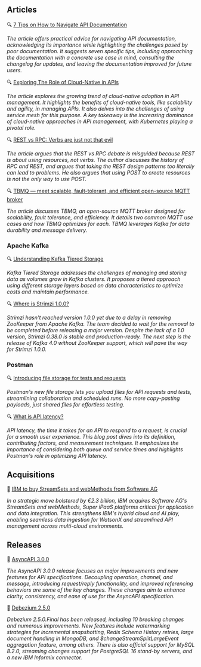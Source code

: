 ## Articles

🔍 [7 Tips on How to Navigate API Documentation](https://nordicapis.com/7-tips-on-how-to-navigate-api-documentation/)

_The article offers practical advice for navigating API documentation, acknowledging its importance while highlighting the challenges posed by poor documentation. It suggests seven specific tips, including approaching the documentation with a concrete use case in mind, consulting the changelog for updates, and leaving the documentation improved for future users._

🔍 [Exploring The Role of Cloud-Native in APIs](https://nordicapis.com/exploring-the-role-of-cloud-native-in-apis/)

_The article explores the growing trend of cloud-native adoption in API management. It highlights the benefits of cloud-native tools, like scalability and agility, in managing APIs. It also delves into the challenges of using service mesh for this purpose. A key takeaway is the increasing dominance of cloud-native approaches in API management, with Kubernetes playing a pivotal role._

🔍 [REST vs RPC: Verbs are just not that evil](https://apievolution.tavis.ca/posts/2023/RESTvsRPC/)

_The article argues that the REST vs RPC debate is misguided because REST is about using resources, not verbs. The author discusses the history of RPC and REST, and argues that taking the REST design patterns too literally can lead to problems. He also argues that using POST to create resources is not the only way to use POST._

🔍 [TBMQ — meet scalable, fault-tolerant, and efficient open-source MQTT broker](https://medium.com/@dlandiak2110/tbmq-meet-scalable-fault-tolerant-and-efficient-open-source-mqtt-broker-5a1a96753ad9)

_The article discusses TBMQ, an open-source MQTT broker designed for scalability, fault tolerance, and efficiency. It details two common MQTT use cases and how TBMQ optimizes for each. TBMQ leverages Kafka for data durability and message delivery._

### Apache Kafka

🔍 [Understanding Kafka Tiered Storage](https://medium.com/@bubu.tripathy/understanding-kafka-tiered-storage-af4dfb267f5d)

_Kafka Tiered Storage addresses the challenges of managing and storing data as volumes grow in Kafka clusters. It proposes a tiered approach using different storage layers based on data characteristics to optimize costs and maintain performance._

🔍 [Where is Strimzi 1.0.0?](https://strimzi.io/blog/2023/12/11/where-is-strimzi-1.0.0/)

_Strimzi hasn't reached version 1.0.0 yet due to a delay in removing ZooKeeper from Apache Kafka. The team decided to wait for the removal to be completed before releasing a major version. Despite the lack of a 1.0 version, Strimzi 0.38.0 is stable and production-ready. The next step is the release of Kafka 4.0 without ZooKeeper support, which will pave the way for Strimzi 1.0.0._

### Postman

🔍 [Introducing file storage for tests and requests](https://blog.postman.com/introducing-file-storage-for-tests-and-requests/)

_Postman's new file storage lets you upload files for API requests and tests, streamlining collaboration and scheduled runs. No more copy-pasting payloads, just shared files for effortless testing._

🔍 [What is API latency?](https://blog.postman.com/what-is-api-latency/)

_API latency, the time it takes for an API to respond to a request, is crucial for a smooth user experience. This blog post dives into its definition, contributing factors, and measurement techniques. It emphasizes the importance of considering both queue and service times and highlights Postman's role in optimizing API latency._

## Acquisitions

🤝 [IBM to buy StreamSets and webMethods from Software AG](https://www.reuters.com/technology/ibm-buy-software-ags-enterprise-tech-business-23-bln-2023-12-18/)

_In a strategic move bolstered by €2.3 billion, IBM acquires Software AG's StreamSets and webMethods, Super iPaaS platforms critical for application and data integration. This strengthens IBM's hybrid cloud and AI play, enabling seamless data ingestion for WatsonX and streamlined API management across multi-cloud environments._

## Releases

🚀 [AsyncAPI 3.0.0](https://www.asyncapi.com/blog/release-notes-3.0.0)

_The AsyncAPI 3.0.0 release focuses on major improvements and new features for API specifications. Decoupling operation, channel, and message, introducing request/reply functionality, and improved referencing behaviors are some of the key changes. These changes aim to enhance clarity, consistency, and ease of use for the AsyncAPI specification._

🚀 [Debezium 2.5.0](https://debezium.io/blog/2023/12/21/debezium-2-5-final-released/)

_Debezium 2.5.0.Final has been released, including 10 breaking changes and numerous improvements. New features include watermarking strategies for incremental snapshotting, Redis Schema History retries, large document handling in MongoDB, and $changeStreamSplitLargeEvent aggregation feature, among others. There is also official support for MySQL 8.2.0, streaming changes support for PostgreSQL 16 stand-by servers, and a new IBM Informix connector._
